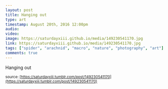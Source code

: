 ```yaml
---
layout: post
title: Hanging out
type: art
timestamp: August 20th, 2016 12:00pm
audio: 
video: 
image: https://saturdayxiii.github.io/media/149230541170.jpg
link: https://saturdayxiii.github.io/media/149230541170.jpg
tags: ["spider", "arachnid", "macro", "nature", "photography", "art"]
comments: true
---
```

Hanging out
 
  
<small>source: [https://saturdayxiii.tumblr.com/post/149230541170](https://saturdayxiii.tumblr.com/post/149230541170)</small>